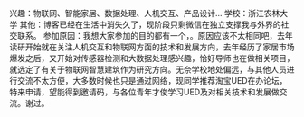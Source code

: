 兴趣：物联网、智能家居、数据处理、人机交互、产品设计...
学校：浙江农林大学
其他：博客已经在生活中消失久了，现阶段只剩微信在独立支撑我与外界的社交联系。
参加原因：我想大家参加的目的都有一个，。原因应该不太相同吧，去年读研开始就在关注人机交互和物联网方面的技术和发展方向，去年经历了家居市场爆发之后，又开始对传感器检测和大数据处理感兴趣，恰好导师也在做相关项目，就选定了有关于物联网智慧建筑作为研究方向。无奈学校地处偏远，与其他人员进行交流不太方便，大多数时候也只是通过网络，现同学推荐淘宝UED在办论坛，特来申请，望能得到邀请码，与各位青年才俊学习UED及对相关技术和发展做交流。谢过。
